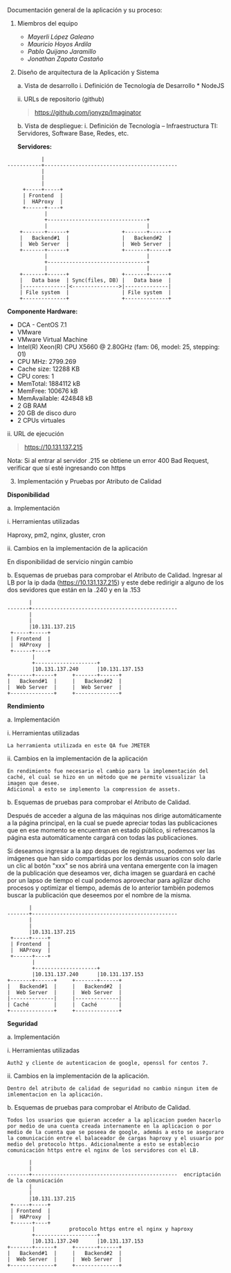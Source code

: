 Documentación	general	de	la	aplicación	y	su	proceso:

1. Miembros	del	equipo

    * _Mayerli López Galeano_
    * _Mauricio Hoyos Ardila_
    * _Pablo Quijano Jaramillo_
    * _Jonathan Zapata Castaño_


2. Diseño	de	arquitectura de	la	Aplicación y	Sistema

    a. Vista	de	desarrollo
        i. Definición	de	Tecnología	de	Desarrollo
       * NodeJS

    ii. URLs	de	repositorio	(github)
   > https://github.com/jonyzp/Imaginator


    b. Vista de	despliegue:
        i. Definición de Tecnología – Infraestructura TI:	Servidores,	Software Base,	Redes,	etc.

    **Servidores:**
```
           |
-----------+-------------------------------------------
           |
           |
           |  
     +-----+-----+
     | Frontend  |     
     |  HAProxy  |     
     +------+----+     
            |
            +--------------------------------+
            |                                |
    +-------+------+                 +-------+------+
    |   Backend#1  |                 |   Backend#2  |
    |  Web Server  |                 |  Web Server  |
    +-------+------+                 +-------+------+
            |                                |
            +--------------------------------+
            |                                |
    +-------+------+                 +-------+------+
    |   Data base  | Sync(files, DB) |   Data base  |
    |--------------|<--------------->|--------------|
    | File system  |                 | File system  |
    +--------------+                 +--------------+
```

**Componente Hardware:**

* DCA - CentOS 7.1
* VMware
* VMware Virtual Machine
* Intel(R) Xeon(R) CPU     X5660  @ 2.80GHz (fam: 06, model: 25, stepping: 01)
* CPU MHz: 2799.269
* Cache size: 12288 KB
* CPU cores: 1
* MemTotal: 1884112 kB
* MemFree: 100676 kB
* MemAvailable: 424848 kB
* 2 GB RAM
* 20 GB de disco duro
* 2 CPUs virtuales

ii. URL	de	ejecución

> https://10.131.137.215

Nota: Si al entrar al servidor .215 se obtiene un error 400 Bad Request, verificar que sí esté ingresando con https

3. Implementación	y	Pruebas	por	Atributo	de	Calidad

**Disponibilidad**

a. Implementación

i. Herramientas	utilizadas

Haproxy, pm2, nginx, gluster, cron

ii. Cambios	en	la	implementación	de	la	aplicación

En disponibilidad de servicio ningún cambio

b. Esquemas	de	pruebas	para	comprobar	el	Atributo	de	Calidad.
    Ingresar al LB por la ip dada (https://10.131.137.215) y este debe redirigir a alguno de los dos sevidores que están en la .240 y en la .153
```
       |
-------+-----------------------------------------------
       |
       |
       |10.131.137.215  
 +-----+-----+     
 | Frontend  |     
 |  HAProxy  |     
 +------+----+     
        |
        +--------------------+
        |10.131.137.240      |10.131.137.153
+-------+------+     +-------+------+
|   Backend#1  |     |   Backend#2  |
|  Web Server  |     |  Web Server  |
+--------------+     +--------------+
```



**Rendimiento**

a. Implementación

i. Herramientas	utilizadas

    La herramienta utilizada en este QA fue JMETER

ii. Cambios	en	la	implementación	de	la	aplicación

    En rendimiento fue necesario el cambio para la implementación del caché, el cual se hizo en un método que me permite visualizar la imagen que desee.
    Adicional a esto se implemento la compression de assets.

b. Esquemas	de	pruebas	para	comprobar	el	Atributo	de	Calidad.

  Después de acceder a alguna de las máquinas nos dirige automáticamente a la página principal, en la cual se puede apreciar todas las publicaciones que en ese momento se encuentran en estado público, si refrescamos la página esta automáticamente cargará con todas las publicaciones.

  Si deseamos ingresar a la app despues de registrarnos, podemos ver las imágenes que han sido compartidas por los demás usuarios con solo darle un clic al botón "xxx" se nos abrirá una ventana emergente con la imagen de la publicación que deseamos ver, dicha imagen se guardará en caché por un lapso de tiempo el cual podemos aprovechar para agilizar dicho procesos y optimizar el tiempo, además de lo anterior también podemos buscar la publicación que deseemos por el nombre de la misma.

  ```
         |
  -------+-----------------------------------------------
         |
         |
         |10.131.137.215  
   +-----+-----+     
   | Frontend  |     
   |  HAProxy  |     
   +------+----+     
          |
          +--------------------+
          |10.131.137.240      |10.131.137.153
  +-------+------+     +-------+------+
  |   Backend#1  |     |   Backend#2  |
  |  Web Server  |     |  Web Server  |
  |--------------|     |--------------|
  | Caché        |     |  Caché       |
  +--------------+     +--------------+
  ```


**Seguridad**

a. Implementación

i. Herramientas	utilizadas

    Auth2 y cliente de autenticacion de google, openssl for centos 7.

ii. Cambios	en	la	implementación	de	la	aplicación.

    Dentro del atributo de calidad de seguridad no cambio ningun item de imlementacion en la aplicación.

b. Esquemas	de	pruebas	para	comprobar	el	Atributo	de	Calidad.

    Todos los usuarios que quieran acceder a la aplicacion pueden hacerlo por medio de una cuenta creada internamente en la aplicacion o por medio de la cuenta que se poseea de google, además a esto se aseguraro la comunicación entre el balaceador de cargas haproxy y el usuario por medio del protocolo https. Adicionalmente a esto se establecio comunicación https entre el nginx de los servidores con el LB.

```
       |
       |
-------+-----------------------------------------------  encriptación de la comunicación
       |
       |
       |10.131.137.215  
 +-----+-----+     
 | Frontend  |     
 |  HAProxy  |     
 +------+----+     
        |			protocolo https entre el nginx y haproxy
        +--------------------+
        |10.131.137.240      |10.131.137.153
+-------+------+     +-------+------+
|   Backend#1  |     |   Backend#2  |
|  Web Server  |     |  Web Server  |
+--------------+     +--------------+
```
